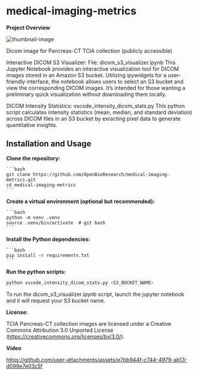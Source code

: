 # medical-imaging-metrics

**Project Overview**

![thumbnail-image](https://github.com/user-attachments/assets/8b856272-2931-4b96-93f4-0f55a9762ad1)

Dicom image for Pancreas-CT TCIA collection (publicly accessible)

Interactive DICOM S3 Visualizer: File: dicom_s3_visualizer.ipynb
    This Jupyter Notebook provides an interactive visualization tool for DICOM images stored in an Amazon S3 bucket. Utilizing ipywidgets for a user-friendly interface, the notebook allows users to select an S3 bucket and view the corresponding DICOM images. It’s intended for those wanting a preliminary quick visualization without downloading them locally.

DICOM Intensity Statistics: vscode_intensity_dicom_stats.py
    This python script calculates intensity statistics (mean, median, and standard deviation) across DICOM files in an S3 bucket by exracting pixel data to generate quantitative insights.

## Installation and Usage

**Clone the repository:**

    ```bash
    git clone https://github.com/OpenBioResearch/medical-imaging-metrics.git
    cd medical-imaging-metrics
    ```

**Create a virtual environment (optional but recommended):**

    ```bash 
    python -m venv .venv
    source .venv/bin/activate  # git bash
    ```

**Install the Python dependencies:**

    ```bash
    pip install -r requirements.txt
    ```

**Run the python scripts:**

```bash
python vscode_intensity_dicom_stats.py <S3_BUCKET_NAME>
 ```

To run the dicom_s3_visualizer.ipynb script, launch the jupyter notebook and it will request your S3 bucket name.

**License:** 

TCIA Pancreas-CT collection images are licensed under a Creative Commons Attribution 3.0 Unported License (https://creativecommons.org/licenses/by/3.0/).

**Video**

https://github.com/user-attachments/assets/e7bb944f-c744-4979-ab13-d099e7e03c5f
